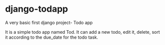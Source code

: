 # django-todapp
A very basic first django project- Todo app

It is a simple todo app named Tod.
It can add a new todo, edit it, delete, sort it according to the due_date for the todo task.

